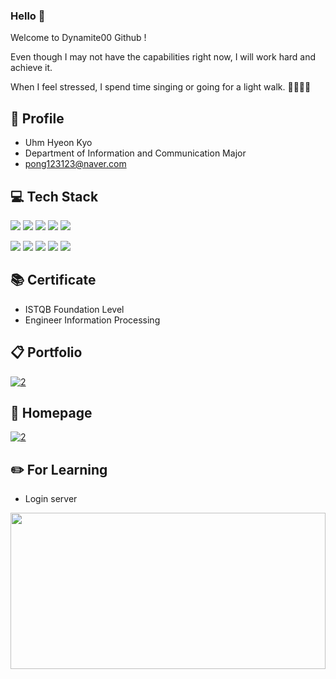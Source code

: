 ### Hello 👋

Welcome to Dynamite00 Github !

Even though I may not have the capabilities right now, I will work hard and achieve it.

When I feel stressed, I spend time singing or going for a light walk. 🎤🏃🏻‍♂️

## 📢 Profile
- Uhm Hyeon Kyo
- Department of Information and Communication Major
- pong123123@naver.com

## 💻 Tech Stack

<span><img src="https://img.shields.io/badge/C-A8B9CC?style=flat&logo=c&logoColor=white"/></span>
<span><img src="https://img.shields.io/badge/Java-007396?style=flat-for-the-badge&logo=java&logoColor=white"/></span>
<span><img src="https://img.shields.io/badge/Spring Boot-6DB33F?style=flat&logo=springboot&logoColor=white"/></span>
<span><img src="https://img.shields.io/badge/HTML-e34f26?style=flat&logo=html5&logoColor=white"/></span>
<span><img src="https://img.shields.io/badge/CSS-1572b6?style=flat&logo=css3&logoColor=white"/></span>

<!-- <span><img src="https://img.shields.io/badge/Node.js-339933?style=flat&logo=node.js&logoColor=white"/></span>
<span><img src="https://img.shields.io/badge/Express-000000?style=flat&logo=express&logoColor=white"/></span></br> -->

<span><img src="https://img.shields.io/badge/Netlify-00C7B7?style=flat&logo=netlify&logoColor=white"/></span>
<span><img src="https://img.shields.io/badge/GitHub-181717?style=flat&logo=github&logoColor=white"/></span>
<span><img src="https://img.shields.io/badge/Markdown-000000?style=flat&logo=markdown&logoColor=white"/></span>
<span><img src="https://img.shields.io/badge/Jira-0052cc?style=flat&logo=jira&logoColor=white"/></span>
<span><img src="https://img.shields.io/badge/Slack-4A154B?style=flat&logo=slack&logoColor=white"/></span>


## 📚 Certificate
- ISTQB Foundation Level
- Engineer Information Processing

## 📋 Portfolio
<!--   [![이미지 이름](이미지 주소.png/jpg)](링크URL)   -->

[![2]()](https://docs.google.com/spreadsheets/d/12sLQMDEUuU9e9TURRgcy3NTbxH1CY_6oO4BnkGtvbO8/edit?usp=sharing)

## 📰 Homepage
<!--   [![이미지 이름](이미지 주소.png/jpg)](링크URL)   -->

[![2](https://github-production-user-asset-6210df.s3.amazonaws.com/137602870/257270421-7cb47143-7f30-42a2-920a-41725ab1a224.PNG)](https://uhmshomepage.netlify.app/)


## ✏️ For Learning
- Login server

<a href="https://uhmslogin.netlify.app/">
  <img src="https://github-production-user-asset-6210df.s3.amazonaws.com/137602870/257288647-896d3c3a-0cd5-4276-a877-cae91d901dbd.PNG" alt="" width="100%" height="250">
<a>

